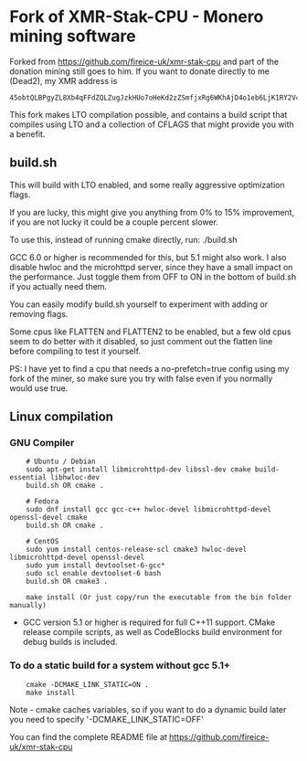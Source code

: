 # Fork of XMR-Stak-CPU - Monero mining software

Forked from https://github.com/fireice-uk/xmr-stak-cpu and part of the donation mining still goes to him.
If you want to donate directly to me (Dead2), my XMR address is 
```
45obtQLBPgyZL8Xb4qFFdZQLZugJzkHUo7oHeKd2zZSmfjxRg6WKhAjD4o1eb6LjK1RY2V4sp1nmDAity9Ks9NvZHw8z1EL
```

This fork makes LTO compilation possible, and contains a build script that compiles using
LTO and a collection of CFLAGS that might provide you with a benefit.

## build.sh
This will build with LTO enabled, and some really aggressive optimization flags.

If you are lucky, this might give you anything from 0% to 15% improvement,
if you are not lucky it could be a couple percent slower.

To use this, instead of running cmake directly, run:
./build.sh

GCC 6.0 or higher is recommended for this, but 5.1 might also work.
I also disable hwloc and the microhttpd server, since they have a small impact
on the performance. Just toggle them from OFF to ON in the bottom of build.sh if
you actually need them.

You can easily modify build.sh yourself to experiment with adding or removing flags.

Some cpus like FLATTEN and FLATTEN2 to be enabled, but a few old cpus seem to
do better with it disabled, so just comment out the flatten line before compiling
to test it yourself.

PS: I have yet to find a cpu that needs a no-prefetch=true config using my fork of the miner,
so make sure you try with false even if you normally would use true.

## Linux compilation
### GNU Compiler
```
    # Ubuntu / Debian
    sudo apt-get install libmicrohttpd-dev libssl-dev cmake build-essential libhwloc-dev
    build.sh OR cmake .

    # Fedora
    sudo dnf install gcc gcc-c++ hwloc-devel libmicrohttpd-devel openssl-devel cmake
    build.sh OR cmake .

    # CentOS
    sudo yum install centos-release-scl cmake3 hwloc-devel libmicrohttpd-devel openssl-devel
    sudo yum install devtoolset-6-gcc*
    sudo scl enable devtoolset-6 bash
    build.sh OR cmake3 .

    make install (Or just copy/run the executable from the bin folder manually)
```

- GCC version 5.1 or higher is required for full C++11 support. CMake release compile scripts, as well as CodeBlocks build environment for debug builds is included.

### To do a static build for a system without gcc 5.1+
```
    cmake -DCMAKE_LINK_STATIC=ON .
    make install
```
Note - cmake caches variables, so if you want to do a dynamic build later you need to specify '-DCMAKE_LINK_STATIC=OFF'


You can find the complete README file at https://github.com/fireice-uk/xmr-stak-cpu
